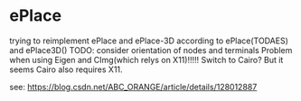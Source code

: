 # ePlace
trying to reimplement ePlace and ePlace-3D according to ePlace(TODAES) and ePlace3D()
TODO: consider orientation of nodes and terminals
Problem when using Eigen and CImg(which relys on X11)!!!!!
Switch to Cairo? But it seems Cairo also requires X11.

see: https://blog.csdn.net/ABC_ORANGE/article/details/128012887